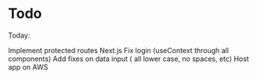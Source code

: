 # Todo

Today:

Implement protected routes Next.js
Fix login (useContext through all components)
Add fixes on data input ( all lower case, no spaces, etc)
Host app on AWS
